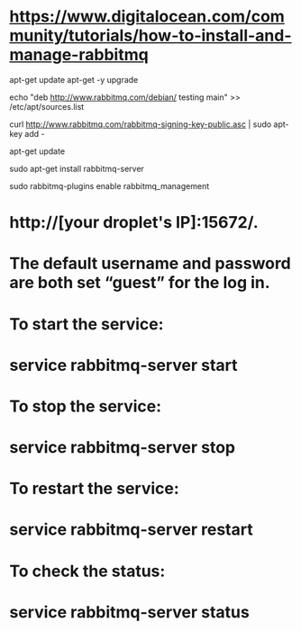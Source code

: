 # https://www.digitalocean.com/community/tutorials/how-to-install-and-manage-rabbitmq

apt-get    update
apt-get -y upgrade

echo "deb http://www.rabbitmq.com/debian/ testing main" >> /etc/apt/sources.list

curl http://www.rabbitmq.com/rabbitmq-signing-key-public.asc | sudo apt-key add -

apt-get update

sudo apt-get install rabbitmq-server

sudo rabbitmq-plugins enable rabbitmq_management

# http://[your droplet's IP]:15672/.
# The default username and password are both set “guest” for the log in.

# To start the service:
# service rabbitmq-server start

# To stop the service:
# service rabbitmq-server stop

# To restart the service:
# service rabbitmq-server restart

# To check the status:
# service rabbitmq-server status
